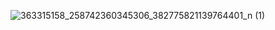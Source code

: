 
![363315158_258742360345306_382775821139764401_n (1)](https://github.com/RaidenShogun503/RaidenShogun503/assets/131646949/d9c3cea2-1d78-4872-ab7d-fa2811987ff3)

